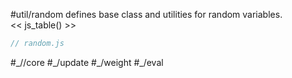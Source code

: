#util/random defines base class and utilities for random variables.  
<< js_table() >>

```js_removed:random.js
// random.js
```

<p> #_//core #_/update #_/weight #_/eval
